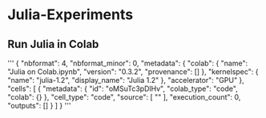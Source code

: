 # Julia-Experiments

## Run Julia in Colab

'''
{
  "nbformat": 4,
  "nbformat_minor": 0,
  "metadata": {
    "colab": {
      "name": "Julia on Colab.ipynb",
      "version": "0.3.2",
      "provenance": []
    },
    "kernelspec": {
      "name": "julia-1.2",
      "display_name": "Julia 1.2"
    },
    "accelerator": "GPU"
  },
  "cells": [
    {
      "metadata": {
        "id": "oMSuTc3pDlHv",
        "colab_type": "code",
        "colab": {}
      },
      "cell_type": "code",
      "source": [
        ""
      ],
      "execution_count": 0,
      "outputs": []
    }
  ]
}
'''
